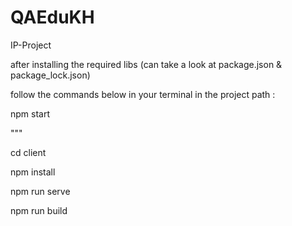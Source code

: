 # QAEduKH
IP-Project

after installing the required libs (can take a look at package.json & package_lock.json)

follow the commands below in your terminal in the project path :


npm start

"""

cd client

npm install

npm run serve

npm run build

